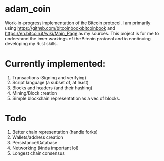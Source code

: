 # adam_coin
Work-in-progress implementation of the Bitcoin protocol. 
I am primarily using https://github.com/bitcoinbook/bitcoinbook and https://en.bitcoin.it/wiki/Main_Page as my sources. 
This project is for me to understand the inner workings of the Bitcoin protocol and to continuing developing my Rust skills.

# Currently implemented:
1. Transactions (Signing and verifying)
2. Script language (a subset of, at least)
3. Blocks and headers (and their hashing)
4. Mining/Block creation
5. Simple blockchain representation as a vec of blocks.

# Todo
1. Better chain representation (handle forks)
2. Wallets/address creation
3. Persistance/Database
4. Networking (kinda important lol)
5. Longest chain consensus
